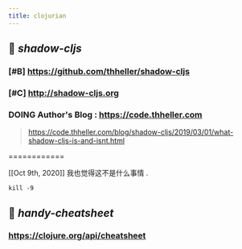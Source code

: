 ```yaml
---
title: clojurian
---
```


## 🐼 *shadow-cljs*
### [#B] https://github.com/thheller/shadow-cljs
### [#C] http://shadow-cljs.org
### DOING Author's Blog : https://code.thheller.com
> https://code.thheller.com/blog/shadow-cljs/2019/03/01/what-shadow-cljs-is-and-isnt.html


============

[[Oct 9th, 2020]] 我也觉得这不是什么事情 .

```shell
kill -9
```
## 🐸 *handy-cheatsheet*
### https://clojure.org/api/cheatsheet
